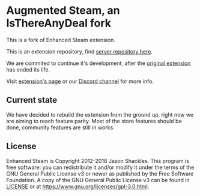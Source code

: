 Augmented Steam, an IsThereAnyDeal fork
==============

This is a fork of Enhanced Steam extension.

This is an extension repository, find [server repository here](https://github.com/tfedor/Enhanced_Steam_API_Server).

We are commited to continue it's development, after the [original extension](https://github.com/jshackles/Enhanced_Steam) has ended its life.

Visit [extension's page](https://es.isthereanydeal.com/) or our [Discord channel](https://discord.gg/yn57q7f) for more info. 

Current state
-------

We have decided to rebuild the extension from the ground up, right now we are aiming to reach feature parity.
Most of the store features should be done, community features are still in works.

License
-------

Enhanced Steam is Copyright 2012-2018 Jason Shackles.  This program is free software: you can redistribute it and/or modify it under the terms of the GNU General Public License v3 or newer as published by the Free Software Foundation.  A copy of the GNU General Public License v3 can be found in [LICENSE](LICENSE) or at https://www.gnu.org/licenses/gpl-3.0.html.
